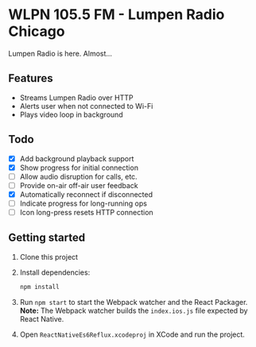 # WLPN 105.5 FM - Lumpen Radio Chicago

Lumpen Radio is here. Almost...

## Features

- Streams Lumpen Radio over HTTP
- Alerts user when not connected to Wi-Fi
- Plays video loop in background

## Todo

- [x] Add background playback support
- [x] Show progress for initial connection
- [ ] Allow audio disruption for calls, etc.
- [ ] Provide on-air off-air user feedback
- [x] Automatically reconnect if disconnected
- [ ] Indicate progress for long-running ops
- [ ] Icon long-press resets HTTP connection

## Getting started

1. Clone this project
2. Install dependencies:

    ```sh
    npm install
    ```

3. Run `npm start` to start the Webpack watcher and the React Packager.
   **Note:** The Webpack watcher builds the `index.ios.js` file expected by React Native.
4. Open `ReactNativeEs6Reflux.xcodeproj` in XCode and run the project.
